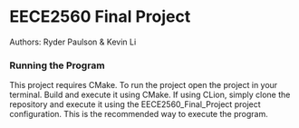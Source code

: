 # EECE2560 Final Project



Authors: Ryder Paulson & Kevin Li



### Running the Program 

This project requires CMake. To run the project open the project in your terminal. Build and execute it using CMake. If using CLion, simply clone the repository and execute it using the EECE2560_Final_Project project configuration. This is the recommended way to execute the program. 